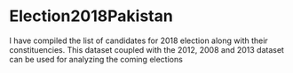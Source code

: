 # Election2018Pakistan
I have compiled the list of candidates for 2018 election along with their constituencies. This dataset coupled with the 2012, 2008 and 2013 dataset can be used for analyzing the coming elections